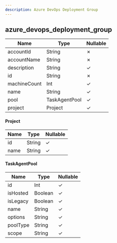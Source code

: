 ```yaml
---
description: Azure DevOps Deployment Group
---
```

azure_devops_deployment_group
-----------------------------

| **Name**     | **Type**      | **Nullable** |
| ------------ | ------------- | ------------ |
| accountId    | String        | &cross;      |
| accountName  | String        | &cross;      |
| description  | String        | &check;      |
| id           | String        | &cross;      |
| machineCount | Int           | &check;      |
| name         | String        | &check;      |
| pool         | TaskAgentPool | &check;      |
| project      | Project       | &check;      |

#### Project
| **Name** | **Type** | **Nullable** |
| -------- | -------- | ------------ |
| id       | String   | &check;      |
| name     | String   | &check;      |

#### TaskAgentPool
| **Name** | **Type** | **Nullable** |
| -------- | -------- | ------------ |
| id       | Int      | &check;      |
| isHosted | Boolean  | &check;      |
| isLegacy | Boolean  | &check;      |
| name     | String   | &check;      |
| options  | String   | &check;      |
| poolType | String   | &check;      |
| scope    | String   | &check;      |
